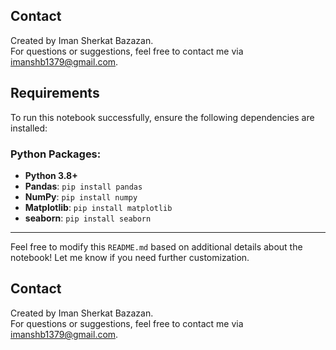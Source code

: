 
## Contact

Created by Iman Sherkat Bazazan.  
For questions or suggestions, feel free to contact me via [imanshb1379@gmail.com](mailto:imanshb1379@gmail.com).



## Requirements

To run this notebook successfully, ensure the following dependencies are installed:

### Python Packages:
- **Python 3.8+**
- **Pandas**: `pip install pandas`
- **NumPy**: `pip install numpy`
- **Matplotlib**: `pip install matplotlib`
- **seaborn**: `pip install seaborn`

---

Feel free to modify this `README.md` based on additional details about the notebook! Let me know if you need further customization.
## Contact

Created by Iman Sherkat Bazazan.  
For questions or suggestions, feel free to contact me via [imanshb1379@gmail.com](mailto:imanshb1379@gmail.com).

